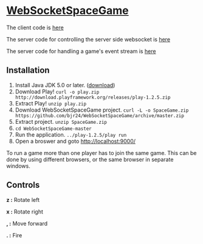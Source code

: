 [WebSocketSpaceGame](http://bjr24.github.com/WebSocketSpaceGame/)
==================

The client code is [here](https://github.com/bjr24/WebSocketSpaceGame/blob/master/public/javascripts/spacegame.js)

The server code for controlling the server side websocket is [here](https://github.com/bjr24/WebSocketSpaceGame/blob/master/app/controllers/GameWebSocket.java)

The server code for handling a game's event stream is [here](https://github.com/bjr24/WebSocketSpaceGame/blob/master/app/models/Game.java)

Installation
------------------
1. Install Java JDK 5.0 or later. ([download](http://www.oracle.com/technetwork/java/javase/downloads/index.html))
2. Download Play! `curl -o play.zip http://download.playframework.org/releases/play-1.2.5.zip`
3. Extract Play! `unzip play.zip`
4. Download WebSocketSpaceGame project. `curl -L -o SpaceGame.zip https://github.com/bjr24/WebSocketSpaceGame/archive/master.zip`
5. Extract project. `unzip SpaceGame.zip`
6. `cd WebSocketSpaceGame-master`
7. Run the application. `../play-1.2.5/play run`
8. Open a broswer and goto [http://localhost:9000/](http://localhost:9000/)

To run a game more than one player has to join the same game. This can be done by using different browsers, 
or the same browser in separate windows.

Controls
------------------
**z :** Rotate left

**x :** Rotate right

**, :** Move forward

**. :** Fire